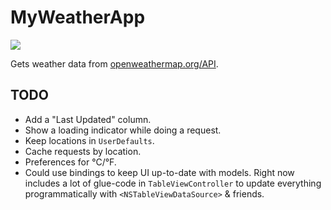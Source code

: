 MyWeatherApp
============

![](https://raw.github.com/raneksi/MyWeatherApp/gh-pages/myweatherapp.png)

Gets weather data from [openweathermap.org/API](http://openweathermap.org/API).

## TODO

* Add a "Last Updated" column.
* Show a loading indicator while doing a request.
* Keep locations in `UserDefaults`.
* Cache requests by location.
* Preferences for °C/°F.
* Could use bindings to keep UI up-to-date with models. Right now includes a lot of glue-code in `TableViewController` to update everything programmatically with `<NSTableViewDataSource>` & friends.